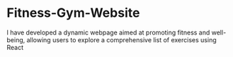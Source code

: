 # Fitness-Gym-Website
I have developed a dynamic webpage aimed at promoting fitness and well-being, allowing users to explore a comprehensive list of exercises using React
